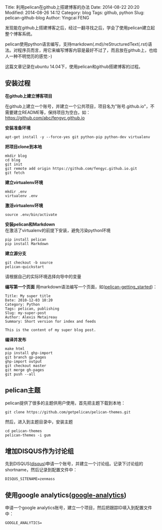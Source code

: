 Title: 利用pelican在github上搭建博客的办法
Date: 2014-08-22 20:20
Modified: 2014-08-26 14:12
Category: blog
Tags: github, python
Slug: pelican-github-blog
Author: Yingcai FENG

发现能在github上搭建博客之后，经过一翻寻找之后，学会了使用pelican建立起整个博客系统。

pelican使用python语言编写，支持markdown(.md)/reStructuredText(.rst)语法。对程序员而言，用它来编写博客内容是最好不过了，而且放在github上，也给人一种不明觉历的感觉:-)

这篇文章记录在ubuntu 14.04下，使用pelican和github搭建博客的过程。

<!-- PELICAN_END_SUMMARY -->

## 安装过程

**在github上建立博客项目**

在github上建立一个账号，并建立一个公共项目，项目名为"账号.github.io"，不需要建立README等，保持项目为空白，如：
    https://github.com/abc/fengyc.github.io

**安装准备环境**

    apt-get install -y --force-yes git python-pip python-dev virtualenv

**把项目clone到本地**

    mkdir blog
    cd blog
    git init
    git remote add origin https://github.com/fengyc.github.io.git
    git fetch

**建立virtualenv环境**

    mkdir .env
    virtualenv .env

**激活virtualenv环境**

    source .env/bin/activate 

**安装pelican和Markdown**  
在激活了virtualenv的前提下安装，避免污染python环境

    pip install pelican
    pip install Markdown

**建立源分支**

    git checkout -b source
    pelican-quickstart

请根据自己的实际环境选择向导中的变量

**编写第一个页面**
用markdown语法编写一个页面，如([pelican-getting_started])：

    Title: My super title
    Date: 2010-12-03 10:20
    Category: Python
    Tags: pelican, publishing
    Slug: my-super-post
    Author: Alexis Metaireau
    Summary: Short version for index and feeds

    This is the content of my super blog post.

**编译并发布**

    make html
    pip install ghp-import
    git branch gp-pages
    ghp-import output
    git checkout master
    git merge gh-pages
    git push --all

## pelican主题
pelican提供了很多的主题供用户使用，首先把主题下载到本地：

    git clone https://github.com/getpelican/pelican-themes.git

然后，进入到主题目录中，安装主题

    cd pelican-themes
    pelican-themes -i gum

## 增加DISQUS作为讨论组
先到DISQUS([disqus])申请一个账号，并建立一个讨论组。记录下讨论组的shortname，然后记录到配置文件中：

    DISQUS_SITENAME=zenmass

## 使用google analytics([google-analytics])
申请一个google analytics账号，建立一个项目，然后把跟踪ID填入到配置文件中：

    GOOGLE_ANALYTICS=

[pelican-getting_started]: http://docs.getpelican.com/en/3.3.0/getting_started.html "pelican参考页面"
[disqus]: http://disqus.com/ "DISQUS申请"
[google-analytics]: http://www.google.cn/intl/zh-CN/analytics/ "Google Analytics申请"

